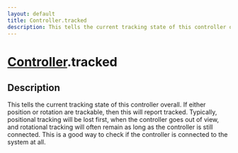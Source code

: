 ```yaml
---
layout: default
title: Controller.tracked
description: This tells the current tracking state of this controller overall. If either position or rotation are trackable, then this will report tracked. Typically, positional tracking will be lost first, when the controller goes out of view, and rotational tracking will often remain as long as the controller is still connected. This is a good way to check if the controller is connected to the system at all.
---
```

# [Controller]({{site.url}}/Pages/Reference/Controller.html).tracked

## Description
This tells the current tracking state of this controller
overall. If either position or rotation are trackable, then this
will report tracked. Typically, positional tracking will be lost
first, when the controller goes out of view, and rotational
tracking will often remain as long as the controller is still
connected. This is a good way to check if the controller is
connected to the system at all.


